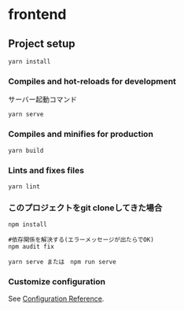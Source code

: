 # frontend

## Project setup
```
yarn install
```

### Compiles and hot-reloads for development
サーバー起動コマンド
```
yarn serve
```

### Compiles and minifies for production
```
yarn build
```

### Lints and fixes files
```
yarn lint
```
### このプロジェクトをgit cloneしてきた場合
```
npm install

#依存関係を解決する(エラーメッセージが出たらでOK)
npm audit fix

yarn serve または　npm run serve
```

### Customize configuration
See [Configuration Reference](https://cli.vuejs.org/config/).
